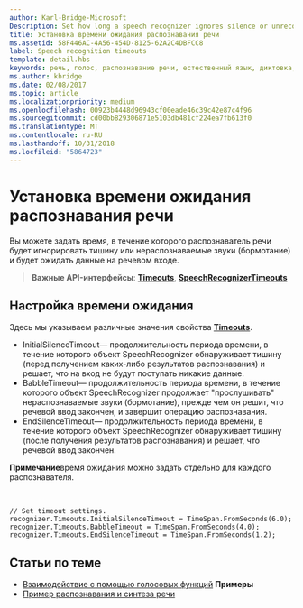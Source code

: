 ```yaml
---
author: Karl-Bridge-Microsoft
Description: Set how long a speech recognizer ignores silence or unrecognizable sounds (babble) and continues listening for speech input.
title: Установка времени ожидания распознавания речи
ms.assetid: 58F446AC-4A56-454D-8125-62A2C4DBFCC8
label: Speech recognition timeouts
template: detail.hbs
keywords: речь, голос, распознавание речи, естественный язык, диктовка, ввод, взаимодействие с пользователем
ms.author: kbridge
ms.date: 02/08/2017
ms.topic: article
ms.localizationpriority: medium
ms.openlocfilehash: 00923b4448d96943cf00eade46c39c42e87c4f96
ms.sourcegitcommit: cd00bb829306871e5103db481cf224ea7fb613f0
ms.translationtype: MT
ms.contentlocale: ru-RU
ms.lasthandoff: 10/31/2018
ms.locfileid: "5864723"
---
```

# <a name="set-speech-recognition-timeouts"></a>Установка времени ожидания распознавания речи


Вы можете задать время, в течение которого распознаватель речи будет игнорировать тишину или нераспознаваемые звуки (бормотание) и будет ожидать данные на речевом входе.

> **Важные API-интерфейсы**: [**Timeouts**](https://msdn.microsoft.com/library/windows/apps/dn653253), [**SpeechRecognizerTimeouts**](https://msdn.microsoft.com/library/windows/apps/dn653230)

## <a name="set-a-timeout"></a>Настройка времени ожидания


Здесь мы указываем различные значения свойства [**Timeouts**](https://msdn.microsoft.com/library/windows/apps/dn653253).

-   InitialSilenceTimeout— продолжительность периода времени, в течение которого объект SpeechRecognizer обнаруживает тишину (перед получением каких-либо результатов распознавания) и решает, что на вход не будут поступать никакие данные.
-   BabbleTimeout— продолжительность периода времени, в течение которого объект SpeechRecognizer продолжает "прослушивать" нераспознаваемые звуки (бормотание), прежде чем он решит, что речевой ввод закончен, и завершит операцию распознавания.
-   EndSilenceTimeout— продолжительность периода времени, в течение которого объект SpeechRecognizer обнаруживает тишину (после получения результатов распознавания) и решает, что речевой ввод закончен.

**Примечание**время ожидания можно задать отдельно для каждого распознавателя.

 

```CSharp
// Set timeout settings.
recognizer.Timeouts.InitialSilenceTimeout = TimeSpan.FromSeconds(6.0);
recognizer.Timeouts.BabbleTimeout = TimeSpan.FromSeconds(4.0);
recognizer.Timeouts.EndSilenceTimeout = TimeSpan.FromSeconds(1.2);
```

## <a name="related-articles"></a>Статьи по теме


* [Взаимодействие с помощью голосовых функций](speech-interactions.md)
**Примеры**
* [Пример распознавания и синтеза речи](http://go.microsoft.com/fwlink/p/?LinkID=619897)
 

 




